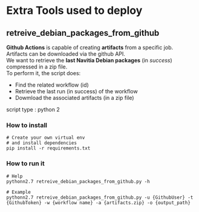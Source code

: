 # Extra Tools used to deploy

## retreive_debian_packages_from_github 

**Github Actions** is capable of creating **artifacts** from a specific job.<br>
Artifacts can be downloaded via the github API.<br>
We want to retrieve the **last Navitia Debian packages** (in *success*) compressed in a zip file.<br>
To perform it, the script does:
- Find the related workflow (id)
- Retrieve the last run (in success) of the workflow
- Dowmload the associated artifacts (in a zip file)

script type : python 2

### How to install 

```
# Create your own virtual env
# and install dependencies
pip install -r requirements.txt
```

### How to run it 

```
# Help
pythonn2.7 retreive_debian_packages_from_github.py -h

# Example
pythonn2.7 retreive_debian_packages_from_github.py -u {GithubUser} -t {GithubToken} -w {workflow name} -a {artifacts.zip} -o {output_path}
```



